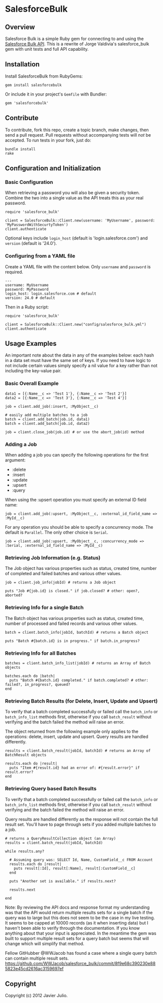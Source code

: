 # SalesforceBulk

## Overview

Salesforce Bulk is a simple Ruby gem for connecting to and using the [Salesforce Bulk API](http://www.salesforce.com/us/developer/docs/api_asynch/index.htm). This is a rewrite of Jorge Valdivia's salesforce_bulk gem with unit tests and full API capability.

## Installation

Install SalesforceBulk from RubyGems:

    gem install salesforcebulk

Or include it in your project's `Gemfile` with Bundler:

    gem 'salesforcebulk'

## Contribute

To contribute, fork this repo, create a topic branch, make changes, then send a pull request. Pull requests without accompanying tests will *not* be accepted. To run tests in your fork, just do:

    bundle install
    rake

## Configuration and Initialization

### Basic Configuration

When retrieving a password you will also be given a security token. Combine the two into a single value as the API treats this as your real password.

    require 'salesforce_bulk'
    
    client = SalesforceBulk::Client.new(username: 'MyUsername', password: 'MyPasswordWithSecurtyToken')
    client.authenticate

Optional keys include `login_host` (default is 'login.salesforce.com') and `version` (default is '24.0').

### Configuring from a YAML file

Create a YAML file with the content below. Only `username` and `password` is required.

    ---
    username: MyUsername
    password: MyPassword
    login_host: login.salesforce.com # default
    version: 24.0 # default

Then in a Ruby script:

    require 'salesforce_bulk'
    
    client = SalesforceBulk::Client.new("config/salesforce_bulk.yml")
    client.authenticate

## Usage Examples

An important note about the data in any of the examples below: each hash in a data set must have the same set of keys. If you need to have logic to not include certain values simply specify a nil value for a key rather than not including the key-value pair.

### Basic Overall Example

    data1 = [{:Name__c => 'Test 1'}, {:Name__c => 'Test 2'}]
    data2 = [{:Name__c => 'Test 3'}, {:Name__c => 'Test 4'}]
    
    job = client.add_job(:insert, :MyObject__c)
    
    # easily add multiple batches to a job
    batch = client.add_batch(job.id, data1)
    batch = client.add_batch(job.id, data2)
    
    job = client.close_job(job.id) # or use the abort_job(id) method

### Adding a Job

When adding a job you can specify the following operations for the first argument:
- :delete
- :insert
- :update
- :upsert
- :query

When using the :upsert operation you must specify an external ID field name:

    job = client.add_job(:upsert, :MyObject__c, :external_id_field_name => :MyId__c)

For any operation you should be able to specify a concurrency mode. The default is `Parallel`. The only other choice is `Serial`.

    job = client.add_job(:upsert, :MyObject__c, :concurrency_mode => :Serial, :external_id_field_name => :MyId__c)

### Retrieving Job Information (e.g. Status)

The Job object has various properties such as status, created time, number of completed and failed batches and various other values.

    job = client.job_info(jobId) # returns a Job object
    
    puts "Job #{job.id} is closed." if job.closed? # other: open?, aborted?

### Retrieving Info for a single Batch

The Batch object has various properties such as status, created time, number of processed and failed records and various other values.

    batch = client.batch_info(jobId, batchId) # returns a Batch object
    
    puts "Batch #{batch.id} is in progress." if batch.in_progress?

### Retrieving Info for all Batches

    batches = client.batch_info_list(jobId) # returns an Array of Batch objects
    
    batches.each do |batch|
      puts "Batch #{batch.id} completed." if batch.completed? # other: failed?, in_progress?, queued?
    end

### Retrieving Batch Results (for Delete, Insert, Update and Upsert)

To verify that a batch completed successfully or failed call the `batch_info` or `batch_info_list` methods first, otherwise if you call `batch_result` without verifying and the batch failed the method will raise an error.

The object returned from the following example only applies to the operations: delete, insert, update and upsert. Query results are handled differently.

    results = client.batch_result(jobId, batchId) # returns an Array of BatchResult objects
    
    results.each do |result|
      puts "Item #{result.id} had an error of: #{result.error}" if result.error?
    end

### Retrieving Query based Batch Results

To verify that a batch completed successfully or failed call the `batch_info` or `batch_info_list` methods first, otherwise if you call `batch_result` without verifying and the batch failed the method will raise an error.

Query results are handled differently as the response will not contain the full result set. You'll have to page through sets if you added multiple batches to a job.

    # returns a QueryResultCollection object (an Array)
    results = client.batch_result(jobId, batchId)
    
    while results.any?
      
      # Assuming query was: SELECT Id, Name, CustomField__c FROM Account
      results.each do |result|
        puts result[:Id], result[:Name], result[:CustomField__c]
      end
      
      puts "Another set is available." if results.next?
      
      results.next
      
    end

Note: By reviewing the API docs and response format my understanding was that the API would return multiple results sets for a single batch if the query was to large but this does not seem to be the case in my live testing. It seems to be capped at 10000 records (as it when inserting data) but I haven't been able to verify through the documentation. If you know anything about that your input is appreciated. In the meantime the gem was built to support multiple result sets for a query batch but seems that will change which will simplify that method.

Fellow GitHubber @WWJacob has found a case where a single query batch can contain multiple result sets.
https://github.com/WWJacob/salesforce_bulk/commit/8f9e68c390230e885823e45cd2616ac3159697ef

## Copyright

Copyright (c) 2012 Javier Julio.
